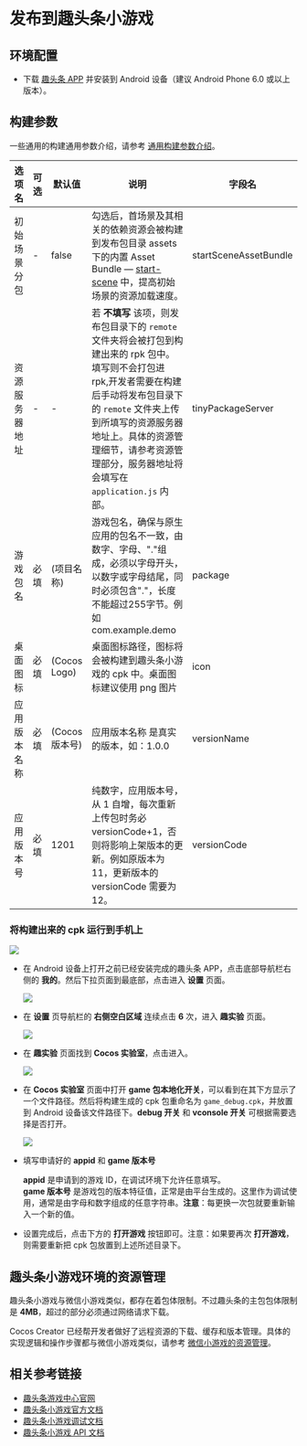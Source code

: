 # 发布到趣头条小游戏

## 环境配置

- 下载 [趣头条 APP](https://game.qutoutiao.net/doc/index.html#/doc/debug_in_app) 并安装到 Android 设备（建议 Android Phone 6.0 或以上版本）。

## 构建参数

一些通用的构建通用参数介绍，请参考 [通用构建参数介绍](build-options.md)。

| 选项名 | 可选 | 默认值 | 说明 | 字段名 |
| - | - | - | - | - |
| 初始场景分包 | - | false | 勾选后，首场景及其相关的依赖资源会被构建到发布包目录 assets 下的内置 Asset Bundle — [start-scene](../../asset/bundle.md#内置-Asset-Bundle) 中，提高初始场景的资源加载速度。 | startSceneAssetBundle |
| 资源服务器地址 | - | - | 若 **不填写** 该项，则发布包目录下的 `remote` 文件夹将会被打包到构建出来的 rpk 包中。填写则不会打包进 rpk,开发者需要在构建后手动将发布包目录下的 `remote` 文件夹上传到所填写的资源服务器地址上。具体的资源管理细节，请参考资源管理部分，服务器地址将会填写在 `application.js` 内部。 | tinyPackageServer |
| 游戏包名 | 必填 | (项目名称) | 游戏包名，确保与原生应用的包名不一致，由数字、字母、"."组成，必须以字母开头，以数字或字母结尾，同时必须包含"."，长度不能超过255字节。例如 com.example.demo | package |
| 桌面图标 | 必填 | (Cocos Logo) | 桌面图标路径，图标将会被构建到趣头条小游戏的 cpk 中。桌面图标建议使用 png 图片 | icon
| 应用版本名称 | 必填 | (Cocos 版本号) | 应用版本名称 是真实的版本，如：1.0.0 | versionName |
| 应用版本号 | 必填 | 1201 | 纯数字，应用版本号，从 1 自增，每次重新上传包时务必 versionCode+1，否则将影响上架版本的更新。例如原版本为11，更新版本的 versionCode 需要为12。 | versionCode |

### 将构建出来的 cpk 运行到手机上

![](publish-qtt/output.png)

- 在 Android 设备上打开之前已经安装完成的趣头条 APP，点击底部导航栏右侧的 **我的**。然后下拉页面到最底部，点击进入 **设置** 页面。

  ![](publish-qtt/setting.png)

- 在 **设置** 页导航栏的 **右侧空白区域** 连续点击 **6** 次，进入 **趣实验** 页面。

  ![](publish-qtt/click.png)

- 在 **趣实验** 页面找到 **Cocos 实验室**，点击进入。

  ![](publish-qtt/golab.png)

- 在 **Cocos 实验室** 页面中打开 **game 包本地化开关**，可以看到在其下方显示了一个文件路径。然后将构建生成的 cpk 包重命名为 `game_debug.cpk`，并放置到 Android 设备该文件路径下。**debug 开关** 和 **vconsole 开关** 可根据需要选择是否打开。

  ![](publish-qtt/nativecpk.png)

- 填写申请好的 **appid** 和 **game 版本号**

  **appid** 是申请到的游戏 ID，在调试环境下允许任意填写。<br>
  **game 版本号** 是游戏包的版本特征值，正常是由平台生成的。这里作为调试使用，通常是由字母和数字组成的任意字符串。**注意**：每更换一次包就要重新输入一个新的值。

- 设置完成后，点击下方的 **打开游戏** 按钮即可。注意：如果要再次 **打开游戏**，则需要重新把 cpk 包放置到上述所述目录下。

## 趣头条小游戏环境的资源管理

趣头条小游戏与微信小游戏类似，都存在着包体限制。不过趣头条的主包包体限制是 **4MB**，超过的部分必须通过网络请求下载。

Cocos Creator 已经帮开发者做好了远程资源的下载、缓存和版本管理。具体的实现逻辑和操作步骤都与微信小游戏类似，请参考 [微信小游戏的资源管理](./publish-wechatgame.md##小游戏环境的资源管理)。

## 相关参考链接

- [趣头条游戏中心官网](http://game.qutoutiao.net/official/home/prod/index.html)
- [趣头条小游戏官方文档](https://game.qutoutiao.net/doc/index.html#/)
- [趣头条小游戏调试文档](https://game.qutoutiao.net/doc/index.html#/doc/debug_in_app)
- [趣头条小游戏 API 文档](https://game.qutoutiao.net/doc/index.html#/doc/sdk)
